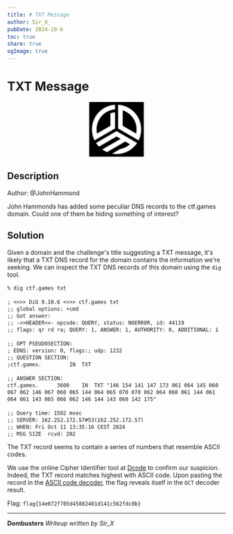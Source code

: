 ```yaml
---
title: # TXT Message
author: Sir_X_
pubDate: 2024-10-6
toc: true
share: true
ogImage: true
---
```


# TXT Message

<p align="center">
  <img src="../../assets/dom-images/logo.jpg" alt="Dombusters" width="25%">
</p>

## Description
Author: @JohnHammond

John Hammonds has added some peculiar DNS records to the ctf.games domain. Could one of them be hiding something of interest?

## Solution
Given a domain and the challenge's title suggesting a TXT message, it's likely that a TXT DNS record for the domain contains the information we're seeking. We can inspect the TXT DNS records of this domain using the `dig` tool. 

```
% dig ctf.games txt

; <<>> DiG 9.10.6 <<>> ctf.games txt
;; global options: +cmd
;; Got answer:
;; ->>HEADER<<- opcode: QUERY, status: NOERROR, id: 44119
;; flags: qr rd ra; QUERY: 1, ANSWER: 1, AUTHORITY: 0, ADDITIONAL: 1

;; OPT PSEUDOSECTION:
; EDNS: version: 0, flags:; udp: 1232
;; QUESTION SECTION:
;ctf.games.			IN	TXT

;; ANSWER SECTION:
ctf.games.		3600	IN	TXT	"146 154 141 147 173 061 064 145 060 067 062 146 067 060 065 144 064 065 070 070 062 064 060 061 144 061 064 061 143 065 066 062 146 144 143 060 142 175"

;; Query time: 1502 msec
;; SERVER: 162.252.172.57#53(162.252.172.57)
;; WHEN: Fri Oct 11 13:35:16 CEST 2024
;; MSG SIZE  rcvd: 202
```

The TXT record seems to contain a series of numbers that resemble ASCII codes.

We use the online Cipher Identifier tool at [Dcode](https://www.dcode.fr/cipher-identifier) to confirm our suspicion. Indeed, the TXT record matches highest with ASCII code. Upon pasting the record in the [ASCII code decoder](https://www.dcode.fr/ascii-code), the flag reveals itself in the `OCT` decoder result.

Flag: `flag{14e072f705d45882401d141c562fdc0b}`

---
**Dombusters**
_Writeup written by Sir_X_
